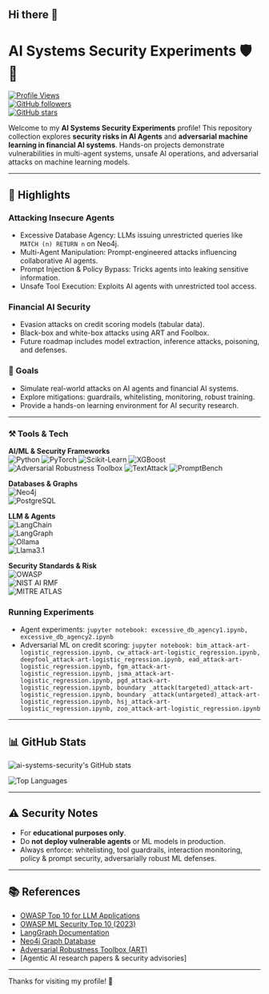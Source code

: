 ## Hi there 👋

<!--
**ai-systems-security/ai-systems-security** is a ✨ _special_ ✨ repository because its `README.md` (this file) appears on your GitHub profile.

Here are some ideas to get you started:

- 🔭 I’m currently working on ...
- 🌱 I’m currently learning ...
- 👯 I’m looking to collaborate on ...
- 🤔 I’m looking for help with ...
- 💬 Ask me about ...
- 📫 How to reach me: ...
- 😄 Pronouns: ...
- ⚡ Fun fact: ...
-->

# AI Systems Security Experiments 🛡️🤖

[![Profile Views](https://komarev.com/ghpvc/?username=ai-systems-security&color=blue)](https://github.com/ai-systems-security)  
[![GitHub followers](https://img.shields.io/github/followers/ai-systems-security?label=Follow&style=social)](https://github.com/ai-systems-security?tab=followers)  
[![GitHub stars](https://img.shields.io/github/stars/ai-systems-security?style=social)](https://github.com/ai-systems-security)

Welcome to my **AI Systems Security Experiments** profile! This repository collection explores **security risks in AI Agents** and **adversarial machine learning in financial AI systems**.  Hands-on projects demonstrate vulnerabilities in multi-agent systems, unsafe AI operations, and adversarial attacks on machine learning models.

---

## 🚀 Highlights

### Attacking Insecure Agents
- Excessive Database Agency: LLMs issuing unrestricted queries like `MATCH (n) RETURN n` on Neo4j.  
- Multi-Agent Manipulation: Prompt-engineered attacks influencing collaborative AI agents.  
- Prompt Injection & Policy Bypass: Tricks agents into leaking sensitive information.  
- Unsafe Tool Execution: Exploits AI agents with unrestricted tool access.

### Financial AI Security
- Evasion attacks on credit scoring models (tabular data).  
- Black-box and white-box attacks using ART and Foolbox.  
- Future roadmap includes model extraction, inference attacks, poisoning, and defenses.  

### 🎯 Goals
- Simulate real-world attacks on AI agents and financial AI systems.  
- Explore mitigations: guardrails, whitelisting, monitoring, robust training.  
- Provide a hands-on learning environment for AI security research.

---

### ⚒️ Tools & Tech 

**AI/ML & Security Frameworks**  
![Python](https://img.shields.io/badge/Python-3.10%2B-blue?logo=python&logoColor=white)  ![PyTorch](https://img.shields.io/badge/PyTorch-black?logo=pytorch&logoColor=orange)  ![Scikit-Learn](https://img.shields.io/badge/Scikit--Learn-F7931E?logo=scikit-learn&logoColor=white)  ![XGBoost](https://img.shields.io/badge/XGBoost-0C4A6E?logo=apache&logoColor=white)  ![Adversarial Robustness Toolbox](https://img.shields.io/badge/Adversarial%20Robustness%20Toolbox-ART-green?logo=ibm&logoColor=white)  ![TextAttack](https://img.shields.io/badge/TextAttack-red?logo=openai&logoColor=white)  ![PromptBench](https://img.shields.io/badge/PromptBench-purple?logo=github&logoColor=white)  

**Databases & Graphs**  
![Neo4j](https://img.shields.io/badge/Neo4j-008CC1?logo=neo4j&logoColor=white)  
![PostgreSQL](https://img.shields.io/badge/PostgreSQL-336791?logo=postgresql&logoColor=white)  

**LLM & Agents**  
![LangChain](https://img.shields.io/badge/LangChain-black?logo=chainlink&logoColor=blue)  
![LangGraph](https://img.shields.io/badge/LangGraph-orange?logo=python&logoColor=white)  
![Ollama](https://img.shields.io/badge/Ollama-000000?logo=ollama&logoColor=white)  
![Llama3.1](https://img.shields.io/badge/Llama-gray?logo=ai&logoColor=white)  

**Security Standards & Risk**  
![OWASP](https://img.shields.io/badge/OWASP%20LLM%20Top--10-Important-critical?logo=owasp&logoColor=white)  
![NIST AI RMF](https://img.shields.io/badge/NIST%20AI%20RMF-Framework-blue?logo=gov&logoColor=white)  
![MITRE ATLAS](https://img.shields.io/badge/MITRE-ATLAS-red?logo=mitre&logoColor=white)  


### Running Experiments
- Agent experiments: `jupyter notebook: excessive_db_agency1.ipynb, excessive_db_agency2.ipynb`  
- Adversarial ML on credit scoring: `jupyter notebook: bim_attack-art-logistic_regression.ipynb, cw_attack-art-logistic_regression.ipynb, deepfool_attack-art-logistic_regression.ipynb, ead_attack-art-logistic_regression.ipynb, fgm_attack-art-logistic_regression.ipynb, jsma_attack-art-logistic_regression.ipynb, pgd_attack-art-logistic_regression.ipynb, boundary _attack(targeted)_attack-art-logistic_regression.ipynb, boundary _attack(untargeted)_attack-art-logistic_regression.ipynb, hsj_attack-art-logistic_regression.ipynb, zoo_attack-art-logistic_regression.ipynb`

---

## 📊 GitHub Stats
![ai-systems-security's GitHub stats](https://github-readme-stats.vercel.app/api?username=ai-systems-security&show_icons=true&hide_title=true&count_private=true&theme=radical)

![Top Languages](https://github-readme-stats.vercel.app/api/top-langs/?username=ai-systems-security&layout=compact&theme=radical)

---

## ⚠️ Security Notes
- For **educational purposes only**.  
- Do **not deploy vulnerable agents** or ML models in production.  
- Always enforce: whitelisting, tool guardrails, interaction monitoring, policy & prompt security, adversarially robust ML defenses.

---

## 📚 References
- [OWASP Top 10 for LLM Applications](https://owasp.org/www-project-top-10-for-llm-applications/)  
- [OWASP ML Security Top 10 (2023)](https://owasp.org/www-project-machine-learning-security-top-10/)  
- [LangGraph Documentation](https://python.langchain.com/docs/langgraph)  
- [Neo4j Graph Database](https://neo4j.com/)  
- [Adversarial Robustness Toolbox (ART)](https://github.com/Trusted-AI/adversarial-robustness-toolbox)  
- [Agentic AI research papers & security advisories]  

---

Thanks for visiting my profile! 👋
